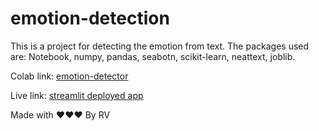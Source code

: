 # emotion-detection
This is a project for detecting the emotion from text. The packages used are: Notebook, numpy, pandas, seabotn, scikit-learn, neattext, joblib.

Colab link: [emotion-detector](https://colab.research.google.com/drive/1hx7MKCQf0vWjt1xERz1c5VxjVN9hdhWX?usp=sharing)

Live link: [streamlit deployed app](https://emotion-detection-rrv.streamlit.app/)

Made with ❤️❤️❤️ By RV



